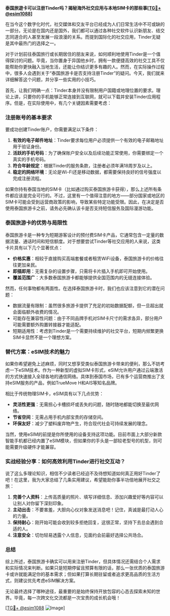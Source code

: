 **泰国旅遊卡可以注册Tinder吗？揭秘海外社交应用与本地SIM卡的那些事[[TG💪+ @esim1088](https://t.me/s/esim1088)]**

在当今这个数字化时代，社交媒体和交友平台已经成为人们日常生活中不可或缺的一部分。无论是在国内还是国外，我们都可以通过各种社交软件认识新朋友、结交志同道合的人甚至发展一段浪漫的关系。而提到国际化的社交应用，Tinder无疑是其中最热门的选择之一。

对于计划前往泰国旅行或长期居住的朋友来说，如何顺利地使用Tinder是一个值得探讨的问题。毕竟，当你置身于异国他乡时，拥有一款便捷高效的社交工具不仅能帮助你更快融入当地生活，还能让你结识更多有趣的人。然而，在实际操作过程中，很多人会遇到关于“泰国旅游卡是否支持注册Tinder”的疑问。今天，我们就来详细解答这个问题，并分享一些实用的小技巧。

首先，让我们明确一点：Tinder本身并没有限制用户国籍或地理位置的要求。理论上讲，只要你的手机能够正常连接到互联网，就可以下载并安装Tinder应用程序。但是，在实际使用中，有几个关键因素需要考虑：

### 注册账号的基本要求

要成功创建Tinder账户，你需要满足以下条件：
1. **有效的电子邮件地址**：Tinder要求每位用户必须提供一个有效的电子邮箱地址用于验证身份。
2. **活跃的手机号码**：为了确保账户安全以及后续功能正常使用，你需要绑定一个真实的手机号码。
3. **符合年龄规定**：根据Tinder的服务条款，注册者必须年满18周岁及以上。
4. **稳定的网络环境**：无论是Wi-Fi还是移动数据，都需要保持良好的信号强度以完成注册流程。

如果你持有泰国当地的SIM卡（比如通过购买泰国旅游卡获得），那么上述所有条件都应该是完全可行的。不过，这里有一个值得注意的地方——部分国家或地区的SIM卡可能会受到运营商政策的影响，导致某些特定功能受限。因此，在决定是否使用泰国旅游卡之前，请务必先确认该卡是否支持短信服务及国际漫游功能。

### 泰国旅游卡的优势与局限性

泰国旅游卡是一种专为短期游客设计的预付费SIM卡产品，它通常包含一定量的数据流量、通话时间和短信额度。对于想要尝试Tinder等社交应用的人来说，这类卡片具有以下几个显著优点：
- **价格实惠**：相较于直接购买高端套餐或者租赁WiFi设备，泰国旅游卡的价格往往更加亲民。
- **即插即用**：无需复杂的设置步骤，只需将卡片插入手机即可开始使用。
- **覆盖范围广**：大多数泰国旅游卡都能够提供全国范围内的无缝连接体验。

然而，任何事物都有两面性。在选择泰国旅游卡时，我们也应该注意到它的潜在问题：
- 数据流量有限制：虽然很多旅游卡提供了充足的初始数据配额，但一旦超出就会面临额外收费的情况。
- 可能存在兼容性问题：由于不同品牌手机对SIM卡尺寸的需求各异，部分用户可能需要额外购置转接器才能适配。
- 短期适用性：考虑到Tinder是一个需要持续维护的社交平台，短期内频繁更换SIM卡显然不是一个理想方案。

### 替代方案：eSIM技术的魅力

如果你希望避免上述麻烦，同时又想享受类似泰国旅游卡带来的便利，那么不妨考虑一下eSIM技术。作为一种新型的虚拟SIM卡形式，eSIM允许用户通过云端激活的方式快速接入全球各地的通信网络。具体到泰国市场，已有多个运营商推出了支持eSIM服务的产品，例如TrueMove H和AIS等知名品牌。

相比于传统物理SIM卡，eSIM具有以下几点优势：
- **灵活性更强**：无需担心卡槽损坏或丢失的问题，随时随地都能切换至最优网络。
- **节省空间**：无需占用手机内部宝贵的存储空间。
- **环保友好**：减少了塑料废弃物产生，符合现代社会可持续发展的理念。

当然，使用eSIM的前提是你所使用的设备支持这项功能。目前市面上大部分新款智能手机都已经内置了eSIM模块，但如果你的手头是一部较老型号的机型，则可能需要升级硬件才能兼容。

### 实战经验分享：如何高效利用Tinder进行社交互动？

说了这么多理论知识，相信不少读者已经迫不及待想知道如何真正用好Tinder了吧！在这里，我为大家总结了几条实用建议，希望能助你事半功倍地展开社交之旅：

1. **完善个人资料**：上传高质量的照片、填写详细信息、添加兴趣爱好等内容可以让别人对你留下深刻印象。
2. **主动出击**：不要害羞，大胆向心仪对象发送消息吧！记住，真诚是最打动人心的力量。
3. **保持耐心**：刚开始可能会收到较多拒绝回复，这很正常，坚持下去总会遇到合适的人。
4. **注意安全**：切勿轻易透露个人信息，见面约会前最好选择公共场合。

### 总结

综上所述，泰国旅游卡确实可以用来注册Tinder，但具体情况还需结合个人需求和实际情况来判断。如果只是短期停留且预算有限的话，那么一张优质的泰国旅游卡或许就能满足你的基本需求；但如果打算长期驻留或者追求更高品质的生活方式，则建议优先考虑eSIM解决方案。

无论最终选择了哪种途径，最重要的是始终保持开放包容的心态去探索未知的世界。毕竟，每一次跨文化交流都是一次宝贵的成长机会哦！

[[TG💪+ @esim1088](https://t.me/s/esim1088) ![Image](https://i.postimg.cc/4NQfJmqS/Snipaste-2025-05-13-00-14-12.png)]